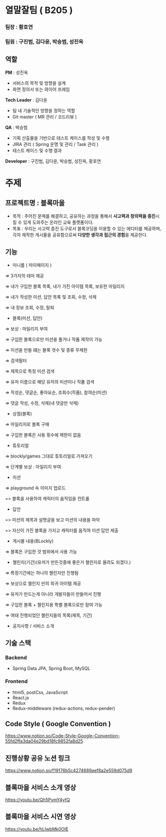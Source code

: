 # 열말잘팀 ( B205 )

### 팀장 : 황호연

### 팀원 : 구진범, 김다윤, 박승범, 성진옥

## 역할

**PM** : 성진옥

- 서비스의 목적 및 방향을 설계
- 화면 정의서 또는 와이어 프레임

**Tech Leader** : 김다윤

- 팀 내 기술적인 방향을 정하는 역할
- Git master ( MR 관리 / 코드리뷰 )

**QA** : 박승범 

- 기획 산출물을 기반으로 테스트 케이스를 작성 및 수행
- JIRA 관리 ( Spring 운명 및 관리 / Task 관리 )
- 테스트 케이스 및 수행 결과

**Developer** : 구진범, 김다윤, 박승범, 성진옥, 황호연

# 주제

## 프로젝트명 : 블록마을

- 목적  : 주어진 문제를 해결하고, 공유하는 과정을 통해서 **사고력과 창의력을 증진**시킬 수 있게 도와주는 온라인 교육 플랫폼이다.
- 목표 :  우리는 사고력 증진 도구로서 블록코딩을 이용할 수 있는 에디터를 제공하며, 각자 제작한 게시물을 공유함으로써 **다양한 생각과 접근의 경험**을 제공한다.

## 기능

- 미니룸 ( 마이페이지 )

⇒ 3가지의 테마 제공

⇒ 내가 구입한 블록 목록, 내가 가진 아이템 목록, 보유한 마일리지

⇒ 내가 작성한 미션, 답안 목록 및 조회, 수정, 삭제

⇒ 내 정보 조회, 수정, 탈퇴

- 블록(미션, 답안)

⇒ 보상 : 마일리지 부여

⇒ 구입한 블록으로만 미션을 풀거나 작품 제작이 가능

⇒ 미션을 만들 떄는 블록 갯수 및 종류 무제한

⇒ 검색필터

⇒ 제목으로 특정 미션 검색

⇒ 유저 이름으로 해당 유저의 미션이나 작품 검색

⇒ 작성순, 댓글순, 좋아요순, 조회수(작품), 참여순(미션)

⇒ 댓글 작성, 수정, 삭제(내 댓글만 삭제)

- 상점(블록)

⇒ 마일리지로 블록 구매

⇒ 구입한 블록은 사용 횟수에 제한이 없음

- 튜토리얼

⇒ blockly/games 그대로 튜토리얼로 가져오기

⇒ 단계별 보상 : 마일리지 부여

- 미션

=> playground 속 이미지 업로드

=> 블록을 사용하여 캐릭터의 움직임을 컨트롤

- 답안

=> 미션의 제목과 설명글을 보고 미션의 내용을 파악

=> 자신이 가진 블록을 가지고 캐릭터를 움직여 미션 답안 제출

- 게시물 내용(BLockly)

⇒ 블록은 구입한 것 범위에서 사용 가능

- 챌린지(기간)(유저가 만든것중에 좋은거 챌린지로 올려도 되겠다.)

⇒ 특정기간에는 하나의 챌린지만 진행됨

⇒ 보상으로 챌린지 만의 희귀 아이템 제공

⇒ 유저가 만드는게 아니라 개발자들이 만들어서 진행 

⇒ 구입한 블록 + 챌린지용 특별 블록으로만 참여 가능

⇒ 여태 진행되었던 챌린지들의 목록(제목, 기간)

- 공지사항 / 서비스 소개

## 기술 스택

### Backend

- Spring Data JPA, Spring Boot, MySQL

### Frontend

- html5, postCss, JavaScript
- React.js
- Redux
- Redux-middleware (redux-actions, redux-pender)

## Code Style ( Google Convention )

https://www.notion.so/Code-Style-Google-Convention-55fd2ffa3da04e29bd18fc9852fa8d25

## 진행상황 공유 노션 링크

https://www.notion.so/f19176b5c4274889aef8a2e559d075d9

## 블록마을 서비스 소개 영상

https://youtu.be/Qh5PvmY4yfQ

## 블록마을 서비스 시연 영상

https://youtu.be/hLIwbMk0OIE
